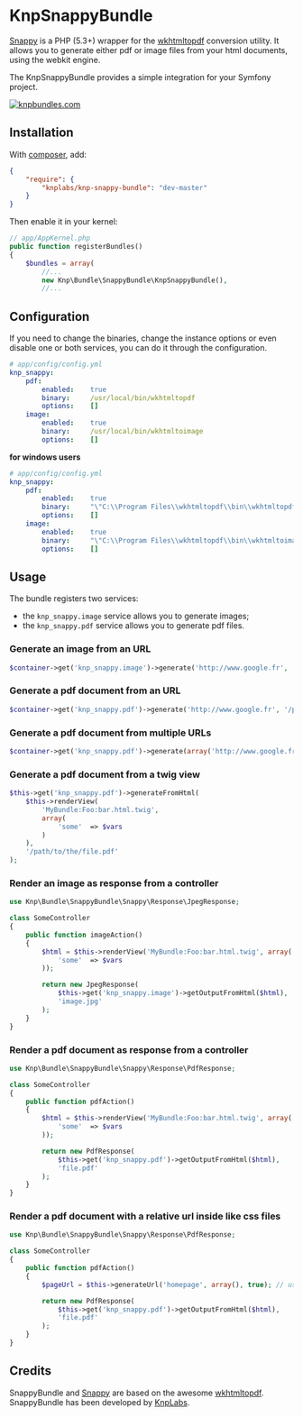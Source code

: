 KnpSnappyBundle
===============

[Snappy][snappy] is a PHP (5.3+) wrapper for the [wkhtmltopdf][wkhtmltopdf] conversion utility.
It allows you to generate either pdf or image files from your html documents, using the webkit engine.

The KnpSnappyBundle provides a simple integration for your Symfony project.

[![knpbundles.com](http://knpbundles.com/KnpLabs/KnpSnappyBundle/badge-short)](http://knpbundles.com/KnpLabs/KnpSnappyBundle)

Installation
------------

With [composer](http://packagist.org), add:

```json
{
    "require": {
        "knplabs/knp-snappy-bundle": "dev-master"
    }
}
```

Then enable it in your kernel:

```php
// app/AppKernel.php
public function registerBundles()
{
    $bundles = array(
        //...
        new Knp\Bundle\SnappyBundle\KnpSnappyBundle(),
        //...
```
Configuration
-------------

If you need to change the binaries, change the instance options or even disable one or both services, you can do it through the configuration.

```yaml
# app/config/config.yml
knp_snappy:
    pdf:
        enabled:    true
        binary:     /usr/local/bin/wkhtmltopdf
        options:    []
    image:
        enabled:    true
        binary:     /usr/local/bin/wkhtmltoimage
        options:    []
```

**for windows users**

```yml
# app/config/config.yml
knp_snappy:
    pdf:
        enabled:    true
        binary:     "\"C:\\Program Files\\wkhtmltopdf\\bin\\wkhtmltopdf.exe\""
        options:    []
    image:
        enabled:    true
        binary:     "\"C:\\Program Files\\wkhtmltopdf\\bin\\wkhtmltoimage.exe\""
        options:    []
```

Usage
-----

The bundle registers two services:

 - the `knp_snappy.image` service allows you to generate images;
 - the `knp_snappy.pdf` service allows you to generate pdf files.

### Generate an image from an URL

```php
$container->get('knp_snappy.image')->generate('http://www.google.fr', '/path/to/the/image.jpg');
```

### Generate a pdf document from an URL

```php
$container->get('knp_snappy.pdf')->generate('http://www.google.fr', '/path/to/the/file.pdf');
```

### Generate a pdf document from multiple URLs

```php
$container->get('knp_snappy.pdf')->generate(array('http://www.google.fr', 'http://www.knplabs.com', 'http://www.google.com'), '/path/to/the/file.pdf');
```

### Generate a pdf document from a twig view

```php
$this->get('knp_snappy.pdf')->generateFromHtml(
    $this->renderView(
        'MyBundle:Foo:bar.html.twig',
        array(
            'some'  => $vars
        )
    ),
    '/path/to/the/file.pdf'
);
```

### Render an image as response from a controller

```php
use Knp\Bundle\SnappyBundle\Snappy\Response\JpegResponse;

class SomeController
{
    public function imageAction()
    {
        $html = $this->renderView('MyBundle:Foo:bar.html.twig', array(
            'some'  => $vars
        ));

        return new JpegResponse(
            $this->get('knp_snappy.image')->getOutputFromHtml($html),
            'image.jpg'
        );
    }
}
```

### Render a pdf document as response from a controller

```php
use Knp\Bundle\SnappyBundle\Snappy\Response\PdfResponse;

class SomeController
{
    public function pdfAction()
    {
        $html = $this->renderView('MyBundle:Foo:bar.html.twig', array(
            'some'  => $vars
        ));

        return new PdfResponse(
            $this->get('knp_snappy.pdf')->getOutputFromHtml($html),
            'file.pdf'
        );
    }
}
```

### Render a pdf document with a relative url inside like css files

```php
use Knp\Bundle\SnappyBundle\Snappy\Response\PdfResponse;

class SomeController
{
    public function pdfAction()
    {
        $pageUrl = $this->generateUrl('homepage', array(), true); // use absolute path!

        return new PdfResponse(
            $this->get('knp_snappy.pdf')->getOutputFromHtml($html),
            'file.pdf'
        );
    }
}
```

Credits
-------

SnappyBundle and [Snappy][snappy] are based on the awesome [wkhtmltopdf][wkhtmltopdf].
SnappyBundle has been developed by [KnpLabs][KnpLabs].

[snappy]: https://github.com/KnpLabs/snappy
[wkhtmltopdf]: http://wkhtmltopdf.org
[KnpLabs]: http://www.knplabs.com
